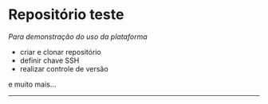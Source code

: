 # Repositório teste

*Para demonstração do uso da plataforma*

  - criar e clonar repositório
  - definir chave SSH
  - realizar controle de versão

e muito mais...

_____
